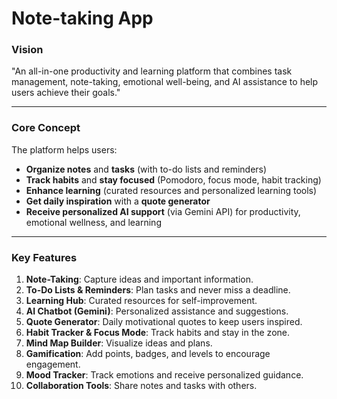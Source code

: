 # Note-taking App

### **Vision**  
"An all-in-one productivity and learning platform that combines task management, note-taking, emotional well-being, and AI assistance to help users achieve their goals."

---

### **Core Concept**  
The platform helps users:  
- **Organize notes** and **tasks** (with to-do lists and reminders)  
- **Track habits** and **stay focused** (Pomodoro, focus mode, habit tracking)  
- **Enhance learning** (curated resources and personalized learning tools)  
- **Get daily inspiration** with a **quote generator**  
- **Receive personalized AI support** (via Gemini API) for productivity, emotional wellness, and learning

---

### **Key Features**  
1. **Note-Taking**: Capture ideas and important information.  
2. **To-Do Lists & Reminders**: Plan tasks and never miss a deadline.  
3. **Learning Hub**: Curated resources for self-improvement.  
4. **AI Chatbot (Gemini)**: Personalized assistance and suggestions.  
5. **Quote Generator**: Daily motivational quotes to keep users inspired.  
6. **Habit Tracker & Focus Mode**: Track habits and stay in the zone.  
7. **Mind Map Builder**: Visualize ideas and plans.  
8. **Gamification**: Add points, badges, and levels to encourage engagement.  
9. **Mood Tracker**: Track emotions and receive personalized guidance.  
10. **Collaboration Tools**: Share notes and tasks with others.  
